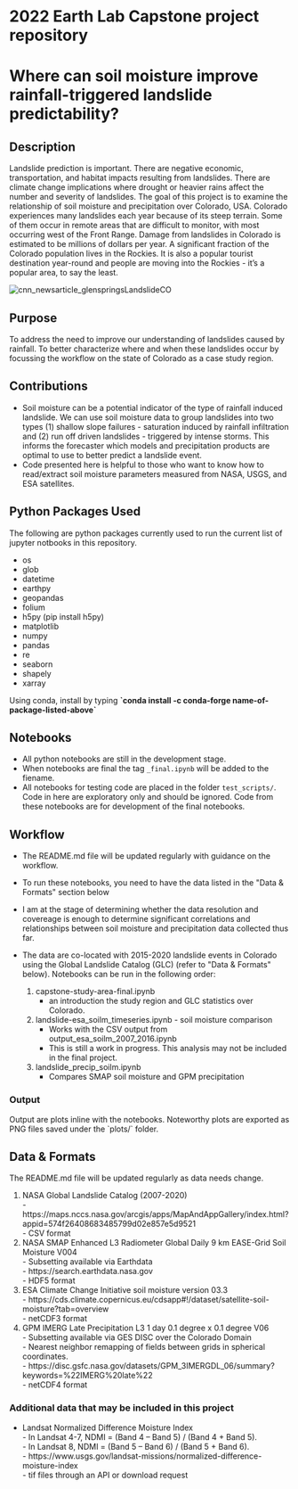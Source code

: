 <H1>2022 Earth Lab Capstone project repository</H1>

<H1>Where can soil moisture improve rainfall-triggered landslide predictability?</H1>

<H2>Description</H2>
<P>Landslide prediction is important. There are negative economic, transportation, and habitat impacts resulting from landslides. There are climate change implications where drought or heavier rains affect the number and severity of landslides. The goal of this project is to examine the relationship of soil moisture and precipitation over Colorado, USA. Colorado experiences many landslides each year because of its steep terrain. Some of them occur in remote areas that are difficult to monitor, with most occurring west of the Front Range. Damage from landslides in Colorado is estimated to be millions of dollars per year. A significant fraction of the Colorado population lives in the Rockies. It is also a popular tourist destination year-round and people are moving into the Rockies - it’s a popular area, to say the least.

 ![cnn_newsarticle_glenspringsLandslideCO](https://user-images.githubusercontent.com/50637069/168334226-23d48d21-6e83-4cc9-8e48-a37f61678e1e.png)
 
  
<H2>Purpose</H2>To address the need to improve our understanding of landslides caused by rainfall. To better characterize
where and when these landslides occur by focussing the workflow on the state of Colorado as a case study region.

<H2>Contributions</H2>
<ul type="disk">
  <li>Soil moisture can be a potential indicator of the type of rainfall induced landslide. We can use soil moisture data to group landslides into two types (1) shallow slope failures - saturation induced by rainfall infiltration and (2) run off driven landslides - triggered by intense storms.  This informs the forecaster which models and precipitation products are optimal to use to better predict a landslide event.

  <li>Code presented here is helpful to those who want to know how to read/extract soil moisture parameters measured from NASA, USGS, and ESA satellites. 
</ul>

<H2>Python Packages Used</H2>The following are python packages currently used to run the current list of jupyter notbooks in this repository.
<ul type="disk">
  <li>os
  <li>glob
  <li>datetime
  <li>earthpy
  <li>geopandas
  <li>folium
  <li>h5py (pip install h5py)
  <li>matplotlib
  <li>numpy
  <li>pandas
  <li>re
  <li>seaborn
  <li>shapely
  <li>xarray
</ul>  

<P>Using conda, install by typing <b>`conda install -c conda-forge name-of-package-listed-above`</b> 

<H2>Notebooks</H2>

- All python notebooks are still in the development stage. 
- When notebooks are final the tag `_final.ipynb` will be added to the fiename. 
- All notebooks for testing code are placed in the folder `test_scripts/`. Code in here are exploratory only and should be ignored. Code from these notebooks are for development of the final notebooks. 
  
<H2>Workflow</H2>

- The README.md file will be updated regularly with guidance on the workflow.
- To run these notebooks, you need to have the data listed in the "Data & Formats" section below
- I am at the stage of determining whether the data resolution and covereage is enough to determine significant correlations and relationships between soil moisture and precipitation data collected thus far.
- The data are co-located with 2015-2020 landslide events in Colorado using the Global Landslide Catalog (GLC) (refer to "Data & Formats" below). Notebooks can be run in the following order:

  <ol type="1">
    <li>capstone-study-area-final.ipynb
     <ul type="disk"><li>an introduction the study region and GLC statistics over Colorado.</ul>
    <li>landslide-esa_soilm_timeseries.ipynb - soil moisture comparison
     <ul type="disk"><li>Works with the CSV output from output_esa_soilm_2007_2016.ipynb
       <li>This is still a work in progress. This analysis may not be included in the final project.
     </ul>
    <li> landslide_precip_soilm.ipynb
     <ul type="disk"><li>Compares SMAP soil moisture and GPM precipitation</ul>
  </oll>

 <H3>Output</H3>
<P>Output are plots inline with the notebooks. Noteworthy plots are exported as PNG files saved under the `plots/` folder.
  
<H2>Data & Formats</H2>

<P>The README.md file will be updated regularly as data needs change.
 
<ol type="1">
  <li>NASA Global Landslide Catalog (2007-2020)
  <br>- https://maps.nccs.nasa.gov/arcgis/apps/MapAndAppGallery/index.html?appid=574f26408683485799d02e857e5d9521 
  <br>- CSV format</li>

  <li>NASA SMAP Enhanced L3 Radiometer Global Daily 9 km EASE-Grid Soil Moisture V004
  <br> - Subsetting available via Earthdata 
  <br> - https://search.earthdata.nasa.gov
  <br> - HDF5 format</li>

  <li>ESA Climate Change Initiative soil moisture version 03.3
  <br> - https://cds.climate.copernicus.eu/cdsapp#!/dataset/satellite-soil-moisture?tab=overview
  <br> - netCDF3 format</li>

  <li>GPM IMERG Late Precipitation L3 1 day 0.1 degree x 0.1 degree V06
  <br> - Subsetting available via GES DISC over the Colorado Domain
  <br> - Nearest neighbor remapping of fields between grids in spherical coordinates.
  <br> - https://disc.gsfc.nasa.gov/datasets/GPM_3IMERGDL_06/summary?keywords=%22IMERG%20late%22
  <br> - netCDF4 format</li>
</ol>  

 <H3>Additional data that may be included in this project</H3>
 
<ul type="disk">
  <li>Landsat Normalized Difference Moisture Index
  <br> - In Landsat 4-7, NDMI = (Band 4 – Band 5) / (Band 4 + Band 5).
  <br> - In Landsat 8, NDMI = (Band 5 – Band 6) / (Band 5 + Band 6).
  <br> - https://www.usgs.gov/landsat-missions/normalized-difference-moisture-index
  <br> - tif files through an API or download request</li> 
</ul>
<!-- this has not so relevant
<H3>WORKFLOW (through May)</H3>

<img width="1327" alt="Screen Shot 2022-04-19 at 1 42 02 PM" src="https://user-images.githubusercontent.com/50637069/164083011-ab4995c7-4dd3-4a90-9cd5-75ddaca3db38.png">
-->

